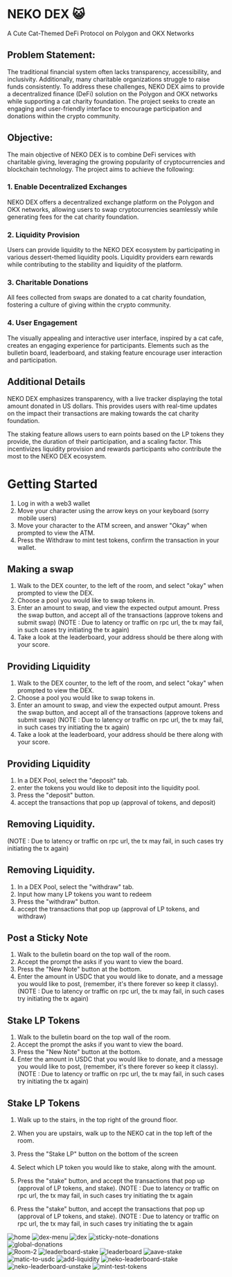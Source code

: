 # NEKO DEX 😺
A Cute Cat-Themed DeFi Protocol on Polygon and OKX Networks

## Problem Statement: <br>

The traditional financial system often lacks transparency, accessibility, and inclusivity. Additionally, many charitable organizations struggle to raise funds consistently. To address these challenges, NEKO DEX aims to provide a decentralized finance (DeFi) solution on the Polygon and OKX networks while supporting a cat charity foundation. The project seeks to create an engaging and user-friendly interface to encourage participation and donations within the crypto community.

## Objective: <br>

The main objective of NEKO DEX is to combine DeFi services with charitable giving, leveraging the growing popularity of cryptocurrencies and blockchain technology. The project aims to achieve the following:

### 1. Enable Decentralized Exchanges <br>

NEKO DEX offers a decentralized exchange platform on the Polygon and OKX networks, allowing users to swap cryptocurrencies seamlessly while generating fees for the cat charity foundation.

### 2. Liquidity Provision <br>

Users can provide liquidity to the NEKO DEX ecosystem by participating in various dessert-themed liquidity pools. Liquidity providers earn rewards while contributing to the stability and liquidity of the platform.

### 3. Charitable Donations <br>

All fees collected from swaps are donated to a cat charity foundation, fostering a culture of giving within the crypto community.

### 4. User Engagement <br>

The visually appealing and interactive user interface, inspired by a cat cafe, creates an engaging experience for participants. Elements such as the bulletin board, leaderboard, and staking feature encourage user interaction and participation.

## Additional Details <br>

NEKO DEX emphasizes transparency, with a live tracker displaying the total amount donated in US dollars. This provides users with real-time updates on the impact their transactions are making towards the cat charity foundation.

The staking feature allows users to earn points based on the LP tokens they provide, the duration of their participation, and a scaling factor. This incentivizes liquidity provision and rewards participants who contribute the most to the NEKO DEX ecosystem.

# Getting Started

1. Log in with a web3 wallet <br>
2. Move your character using the arrow keys on your keyboard (sorry mobile users) <br>
3. Move your character to the ATM screen, and answer "Okay" when prompted to view the ATM. <br>
4. Press the Withdraw to mint test tokens, confirm the transaction in your wallet. <br>

## Making a swap

1. Walk to the DEX counter, to the left of the room, and select "okay" when prompted to view the DEX. <br>
2. Choose a pool you would like to swap tokens in. <br>
3. Enter an amount to swap, and view the expected output amount. Press the swap button, and accept all of the transactions (approve tokens and submit swap)
   (NOTE : Due to latency or traffic on rpc url, the tx may fail, in such cases try initiating the tx again) <br>
4. Take a look at the leaderboard, your address should be there along with your score. <br>

## Providing Liquidity

1. Walk to the DEX counter, to the left of the room, and select "okay" when prompted to view the DEX. <br>
2. Choose a pool you would like to swap tokens in. <br>
3. Enter an amount to swap, and view the expected output amount. Press the swap button, and accept all of the transactions (approve tokens and submit swap)
   (NOTE : Due to latency or traffic on rpc url, the tx may fail, in such cases try initiating the tx again) <br>
4. Take a look at the leaderboard, your address should be there along with your score. <br>

## Providing Liquidity

1. In a DEX Pool, select the "deposit" tab. <br>
2. enter the tokens you would like to deposit into the liquidity pool. <br>
3. Press the "deposit" button. <br>
4. accept the transactions that pop up (approval of tokens, and deposit) <br>

## Removing Liquidity.

(NOTE : Due to latency or traffic on rpc url, the tx may fail, in such cases try initiating the tx again) <br>

## Removing Liquidity.

1. In a DEX Pool, select the "withdraw" tab. <br>
2. Input how many LP tokens you want to redeem <br>
3. Press the "withdraw" button. <br>
4. accept the transactions that pop up (approval of LP tokens, and withdraw) <br>

## Post a Sticky Note

1. Walk to the bulletin board on the top wall of the room. <br>
2. Accept the prompt the asks if you want to view the board. <br>
3. Press the "New Note" button at the bottom. <br>
4. Enter the amount in USDC that you would like to donate, and a message you would like to post, (remember, it's there forever so keep it classy).
   (NOTE : Due to latency or traffic on rpc url, the tx may fail, in such cases try initiating the tx again) <br>

## Stake LP Tokens

1. Walk to the bulletin board on the top wall of the room. <br>
2. Accept the prompt the asks if you want to view the board. <br>
3. Press the "New Note" button at the bottom. <br>
4. Enter the amount in USDC that you would like to donate, and a message you would like to post, (remember, it's there forever so keep it classy).
   (NOTE : Due to latency or traffic on rpc url, the tx may fail, in such cases try initiating the tx again) <br>

## Stake LP Tokens

1. Walk up to the stairs, in the top right of the ground floor. <br>
2. When you are upstairs, walk up to the NEKO cat in the top left of the room. <br>
3. Press the "Stake LP" button on the bottom of the screen <br>
4. Select which LP token you would like to stake, along with the amount. <br>

5. Press the "stake" button, and accept the transactions that pop up (approval of LP tokens, and stake).
   (NOTE : Due to latency or traffic on rpc url, the tx may fail, in such cases try initiating the tx again

6. Press the "stake" button, and accept the transactions that pop up (approval of LP tokens, and stake).
   (NOTE : Due to latency or traffic on rpc url, the tx may fail, in such cases try initiating the tx again

![home](/Screenshots/home.png?raw=true)
![dex-menu](/Screenshots/dex%20menu.png?raw=true)
![dex](/Screenshots/dex.png?raw=true)
![sticky-note-donations](/Screenshots/sticky-note-donations.png?raw=true)<br/>
![global-donations](/Screenshots/global-donations.png?raw=true)<br/>
![Room-2](/Screenshots/room2.png?raw=true)
![leaderboard-stake](/Screenshots/leaderboard-lp-stake.png?raw=true)
![leaderboard](/Screenshots/leaderboard.png?raw=true)
![aave-stake](/Screenshots/aave-stake.JPG?raw=true)
![matic-to-usdc](/Screenshots/matic-to-usdc.JPG?raw=true)
![add-liquidity](/Screenshots/add-liquidity.JPG?raw=true)
![neko-leaderboard-stake](/Screenshots/neko-leaderboard-stake.JPG?raw=true)
![neko-leaderboard-unstake](/Screenshots/neko-leaderboard-unstake.JPG?raw=true)
![mint-test-tokens](/Screenshots/mint-test-tokens.JPG?raw=true)
